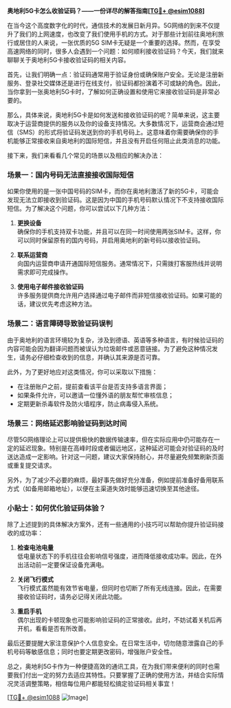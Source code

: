 **奥地利5G卡怎么收验证码？——一份详尽的解答指南[[TG💪+ @esim1088](https://t.me/s/esim1088)]**

在当今这个高度数字化的时代，通信技术的发展日新月异。5G网络的到来不仅提升了我们的上网速度，也改变了我们使用手机的方式。对于那些计划前往奥地利旅行或居住的人来说，一张优质的5G SIM卡无疑是一个重要的选择。然而，在享受高速网络的同时，很多人会遇到一个问题：如何顺利接收验证码？今天，我们就来聊聊关于奥地利5G卡接收验证码的相关内容。

首先，让我们明确一点：验证码通常用于验证身份或确保账户安全。无论是注册新服务、登录社交媒体还是进行在线支付，验证码都扮演着不可或缺的角色。因此，当你拿到一张奥地利5G卡时，了解如何正确设置和使用它来接收验证码是非常必要的。

那么，具体来说，奥地利5G卡是如何发送和接收验证码的呢？简单来说，这主要取决于运营商提供的服务以及你的设备支持情况。大多数情况下，运营商会通过短信（SMS）的形式将验证码发送到你的手机号码上。这意味着你需要确保你的手机能够正常接收来自奥地利的国际短信，并且没有开启任何阻止此类消息的功能。

接下来，我们来看看几个常见的场景以及相应的解决办法：

### 场景一：国内号码无法直接接收国际短信

如果你使用的是一张中国号码的SIM卡，而你在奥地利激活了新的5G卡，可能会发现无法立即接收到验证码。这是因为中国的手机号码默认情况下不支持接收国际短信。为了解决这个问题，你可以尝试以下几种方法：

1. **更换设备**  
   确保你的手机支持双卡功能，并且可以在同一时间使用两张SIM卡。这样，你可以同时保留原有的国内号码，并启用奥地利的新号码以接收验证码。

2. **联系运营商**  
 向国内运营商申请开通国际短信服务。通常情况下，只需拨打客服热线并说明需求即可完成操作。

3. **使用电子邮件接收验证码**  
 许多服务提供商允许用户选择通过电子邮件而非短信接收验证码。如果可能的话，建议优先考虑这种方法。

### 场景二：语言障碍导致验证码误判

由于奥地利的语言环境较为复杂，涉及到德语、英语等多种语言，有时候验证码的内容可能会因为翻译问题而被误认为垃圾邮件或恶意链接。为了避免这种情况发生，请务必仔细检查收到的信息，并确认其来源是否可靠。

此外，为了更好地应对这类情况，你可以采取以下措施：

- 在注册账户之前，提前查看该平台是否支持多语言界面；
- 如果条件允许，可以邀请一位懂外语的朋友帮忙审核信息；
- 定期更新杀毒软件及防火墙程序，防止病毒侵入系统。

### 场景三：网络延迟影响验证码到达时间

尽管5G网络理论上可以提供极快的数据传输速率，但在实际应用中仍可能存在一定的延迟现象。特别是在高峰时段或者偏远地区，这种延迟可能会对验证码的及时送达造成一定影响。针对这一问题，建议大家保持耐心，并尽量避免频繁刷新页面或重复提交请求。

另外，为了减少不必要的麻烦，最好事先做好充分准备，例如提前准备好备用联系方式（如备用邮箱地址），以便在主渠道失效时能够迅速切换至其他途径。

### 小贴士：如何优化验证码体验？

除了上述提到的具体解决方案外，还有一些通用的小技巧可以帮助你提升验证码接收的成功率：

1. **检查电池电量**  
   低电量状态下的手机往往会影响信号强度，进而降低接收成功率。因此，在外出活动前一定要保证设备充满电。

2. **关闭飞行模式**  
   飞行模式虽然能有效节省电量，但同时也切断了所有无线连接。因此，在需要接收验证码时，请务必记得关闭此功能。

3. **重启手机**  
   偶尔出现的卡顿现象也可能影响验证码的正常接收。此时，不妨试着关机后再开机，看看是否有所改善。

最后还要提醒大家注意保护个人信息安全。在日常生活中，切勿随意泄露自己的手机号码等敏感信息；同时也要定期更改密码，增强账户安全性。

总之，奥地利5G卡作为一种便捷高效的通讯工具，在为我们带来便利的同时也需要我们付出一定的努力去适应其特性。只要掌握了正确的使用方法，并结合实际情况灵活调整策略，相信每位用户都能轻松搞定验证码相关事宜！

[[TG💪+ @esim1088](https://t.me/s/esim1088) ![Image](https://i.postimg.cc/4NQfJmqS/Snipaste-2025-05-13-00-14-12.png)]